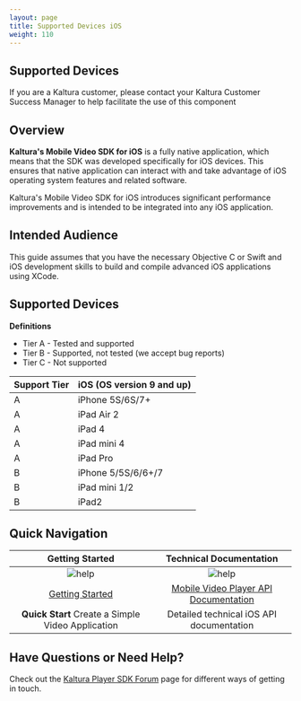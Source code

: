 ```yaml
---
layout: page
title: Supported Devices iOS
weight: 110
---
```


## Supported Devices 

If you are a Kaltura customer, please contact your Kaltura Customer Success Manager to help facilitate the use of this component

## Overview  

**Kaltura's Mobile Video SDK for iOS** is a fully native application, which means that the SDK was developed specifically for iOS devices. This ensures that native application can interact with and take advantage of iOS operating system features and related software. 

Kaltura's Mobile Video SDK for iOS introduces significant performance improvements and is intended to be integrated into any iOS application.

## Intended Audience

This guide assumes that you have the necessary Objective C or Swift and iOS development skills to build and compile advanced iOS applications using XCode.

## Supported Devices  

**Definitions**

* Tier A - Tested and supported
* Tier B - Supported, not tested (we accept bug reports)
* Tier C - Not supported

| Support Tier | iOS (OS version 9 and up) |
|--------------|---------------------------|
| A            |      iPhone 5S/6S/7+      |
| A            |         iPad Air 2        |
| A            | iPad 4                    |
| A            | iPad mini 4               |
| A            |          iPad Pro         |
| B            | iPhone 5/5S/6/6+/7        |
| B            | iPad mini 1/2             |
| B            | iPad2                     |

## Quick Navigation


|                                                      Getting Started                                                     |           Technical Documentation           |
|:------------------------------------------------------------------------------------------------------------------------:|:-------------------------------------------:|
|                                           ![help](./v3-images/getStarted.png)                                           |         ![help](./v3-images/TD.png)        |
| [Getting Started](https://vpaas.kaltura.com/documentation/Mobile-Video-Player-SDKs/v3_iOS_GetStarted.html) | [Mobile Video Player API Documentation](https://kaltura.github.io/playkit/api/ios/core/) |
|                                                     **Quick Start** Create a Simple Video Application                                                   |       Detailed technical iOS API documentation      |


## Have Questions or Need Help?  

Check out the [Kaltura Player SDK Forum](https://forum.kaltura.org/c/playkit) page for different ways of getting in touch.
